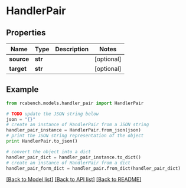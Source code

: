 # HandlerPair


## Properties

Name | Type | Description | Notes
------------ | ------------- | ------------- | -------------
**source** | **str** |  | [optional] 
**target** | **str** |  | [optional] 

## Example

```python
from rcabench.models.handler_pair import HandlerPair

# TODO update the JSON string below
json = "{}"
# create an instance of HandlerPair from a JSON string
handler_pair_instance = HandlerPair.from_json(json)
# print the JSON string representation of the object
print HandlerPair.to_json()

# convert the object into a dict
handler_pair_dict = handler_pair_instance.to_dict()
# create an instance of HandlerPair from a dict
handler_pair_form_dict = handler_pair.from_dict(handler_pair_dict)
```
[[Back to Model list]](../README.md#documentation-for-models) [[Back to API list]](../README.md#documentation-for-api-endpoints) [[Back to README]](../README.md)


